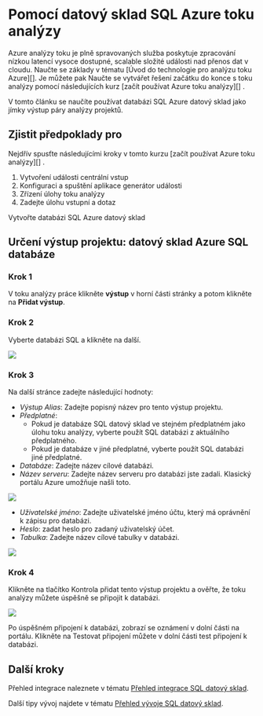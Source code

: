 <properties
   pageTitle="Pomocí datový sklad SQL Azure toku analýzy | Microsoft Azure"
   description="Tipy pro použití analýzy toku Azure s Azure SQL datový sklad k vývoji řešení."
   services="sql-data-warehouse"
   documentationCenter="NA"
   authors="kevinvngo"
   manager="barbkess"
   editor=""/>

<tags
   ms.service="sql-data-warehouse"
   ms.devlang="NA"
   ms.topic="article"
   ms.tgt_pltfrm="NA"
   ms.workload="data-services"
   ms.date="08/16/2016"
   ms.author="kevin;barbkess;sonyama"/>

# <a name="use-azure-stream-analytics-with-sql-data-warehouse"></a>Pomocí datový sklad SQL Azure toku analýzy

Azure analýzy toku je plně spravovaných služba poskytuje zpracování nízkou latencí vysoce dostupné, scalable složité události nad přenos dat v cloudu. Naučte se základy v tématu [Úvod do technologie pro analýzu toku Azure][]. Je můžete pak Naučte se vytvářet řešení začátku do konce s toku analýzy pomocí následujících kurz [začít používat Azure toku analýzy][] .

V tomto článku se naučíte používat databázi SQL Azure datový sklad jako jímky výstup páry analýzy projektů.

## <a name="prerequisites"></a>Zjistit předpoklady pro

Nejdřív spusťte následujícími kroky v tomto kurzu [začít používat Azure toku analýzy][] .  

1. Vytvoření události centrální vstup
2. Konfiguraci a spuštění aplikace generátor události
3. Zřízení úlohy toku analýzy
4. Zadejte úlohu vstupní a dotaz

Vytvořte databázi SQL Azure datový sklad

## <a name="specify-job-output-azure-sql-data-warehouse-database"></a>Určení výstup projektu: datový sklad Azure SQL databáze

### <a name="step-1"></a>Krok 1

V toku analýzy práce klikněte **výstup** v horní části stránky a potom klikněte na **Přidat výstup**.

### <a name="step-2"></a>Krok 2

Vyberte databázi SQL a klikněte na další.

![][add-output]

### <a name="step-3"></a>Krok 3
Na další stránce zadejte následující hodnoty:

- *Výstup Alias*: Zadejte popisný název pro tento výstup projektu.
- *Předplatné*:
    - Pokud je databáze SQL datový sklad ve stejném předplatném jako úlohu toku analýzy, vyberte použít SQL databázi z aktuálního předplatného.
    - Pokud je databáze v jiné předplatné, vyberte použít SQL databázi jiné předplatné.
- *Databáze*: Zadejte název cílové databázi.
- *Název serveru*: Zadejte název serveru pro databázi jste zadali. Klasický portálu Azure umožňuje našli toto.

![][server-name]

- *Uživatelské jméno*: Zadejte uživatelské jméno účtu, který má oprávnění k zápisu pro databázi.
- *Heslo*: zadat heslo pro zadaný uživatelský účet.
- *Tabulka*: Zadejte název cílové tabulky v databázi.

![][add-database]

### <a name="step-4"></a>Krok 4

Klikněte na tlačítko Kontrola přidat tento výstup projektu a ověřte, že toku analýzy můžete úspěšně se připojit k databázi.

![][test-connection]

Po úspěšném připojení k databázi, zobrazí se oznámení v dolní části na portálu. Klikněte na Testovat připojení můžete v dolní části test připojení k databázi.

## <a name="next-steps"></a>Další kroky

Přehled integrace naleznete v tématu [Přehled integrace SQL datový sklad][].

Další tipy vývoj najdete v tématu [Přehled vývoje SQL datový sklad][].

<!--Image references-->

[add-output]: ./media/sql-data-warehouse-integrate-azure-stream-analytics/add-output.png
[server-name]: ./media/sql-data-warehouse-integrate-azure-stream-analytics/dw-server-name.png
[add-database]: ./media/sql-data-warehouse-integrate-azure-stream-analytics/add-database.png
[test-connection]: ./media/sql-data-warehouse-integrate-azure-stream-analytics/test-connection.png

<!--Article references-->

[Úvod do technologie pro analýzu Azure toku]: ../stream-analytics/stream-analytics-introduction.md
[Začínáme s používáním analýzy toku Azure]: ../stream-analytics/stream-analytics-get-started.md
[Přehled vývoje SQL datový sklad]:  ./sql-data-warehouse-overview-develop.md
[Přehled integrace SQL datový sklad]:  ./sql-data-warehouse-overview-integrate.md

<!--MSDN references-->

<!--Other Web references-->
[Azure Stream Analytics documentation]: http://azure.microsoft.com/documentation/services/stream-analytics/
